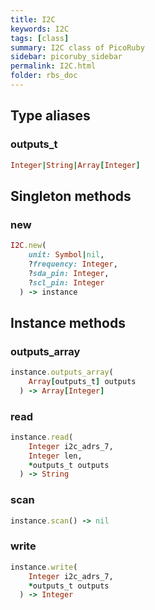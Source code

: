```yaml
---
title: I2C
keywords: I2C
tags: [class]
summary: I2C class of PicoRuby
sidebar: picoruby_sidebar
permalink: I2C.html
folder: rbs_doc
---
```

## Type aliases
### outputs_t
```ruby
Integer|String|Array[Integer]
```
## Singleton methods
### new

```ruby
I2C.new(
    unit: Symbol|nil,
    ?frequency: Integer,
    ?sda_pin: Integer,
    ?scl_pin: Integer
  ) -> instance
```
## Instance methods
### outputs_array

```ruby
instance.outputs_array(
    Array[outputs_t] outputs
  ) -> Array[Integer]
```
### read

```ruby
instance.read(
    Integer i2c_adrs_7,
    Integer len,
    *outputs_t outputs
  ) -> String
```
### scan

```ruby
instance.scan() -> nil
```
### write

```ruby
instance.write(
    Integer i2c_adrs_7,
    *outputs_t outputs
  ) -> Integer
```
